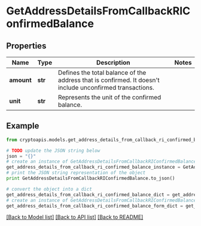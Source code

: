 # GetAddressDetailsFromCallbackRIConfirmedBalance


## Properties
Name | Type | Description | Notes
------------ | ------------- | ------------- | -------------
**amount** | **str** | Defines the total balance of the address that is confirmed. It doesn&#39;t include unconfirmed transactions. | 
**unit** | **str** | Represents the unit of the confirmed balance. | 

## Example

```python
from cryptoapis.models.get_address_details_from_callback_ri_confirmed_balance import GetAddressDetailsFromCallbackRIConfirmedBalance

# TODO update the JSON string below
json = "{}"
# create an instance of GetAddressDetailsFromCallbackRIConfirmedBalance from a JSON string
get_address_details_from_callback_ri_confirmed_balance_instance = GetAddressDetailsFromCallbackRIConfirmedBalance.from_json(json)
# print the JSON string representation of the object
print GetAddressDetailsFromCallbackRIConfirmedBalance.to_json()

# convert the object into a dict
get_address_details_from_callback_ri_confirmed_balance_dict = get_address_details_from_callback_ri_confirmed_balance_instance.to_dict()
# create an instance of GetAddressDetailsFromCallbackRIConfirmedBalance from a dict
get_address_details_from_callback_ri_confirmed_balance_form_dict = get_address_details_from_callback_ri_confirmed_balance.from_dict(get_address_details_from_callback_ri_confirmed_balance_dict)
```
[[Back to Model list]](../README.md#documentation-for-models) [[Back to API list]](../README.md#documentation-for-api-endpoints) [[Back to README]](../README.md)


